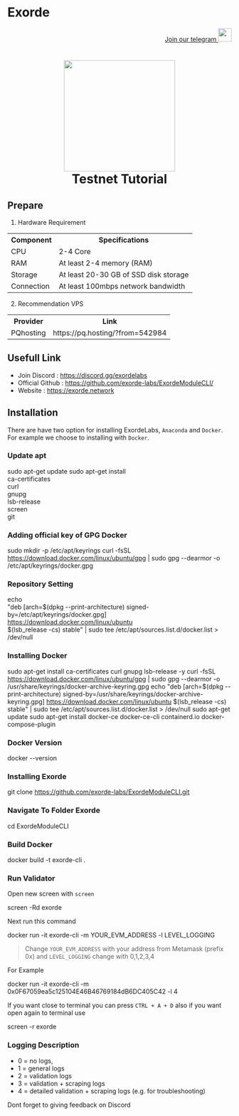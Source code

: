 # Exorde
<p style="font-size:14px" align="right">
<a href="https://t.me/B_FARS" target="_blank">Join our telegram <img src="https://user-images.githubusercontent.com/50621007/183283867-56b4d69f-bc6e-4939-b00a-72aa019d1aea.png" width="30"/></a>
</p>

<h1 align=center><img src="https://uploads-ssl.webflow.com/60aec7ee1888490c4031cbcd/62028bb11f77dff6ed7db9fc_landscape-logo-white.svg" width="250"><br>Testnet Tutorial</h1>

## Prepare
1. Hardware Requirement
  <table>
    <tr>
      <th>Component
      <th>Specifications
    </tr>
    <tr>
      <td>CPU 
      <td> 2-4 Core
    </tr>
    <tr>
      <td>RAM 
      <td>At least 2-4 memory (RAM)
    </tr>
    <tr>
      <td>Storage
      <td>At least 20-30 GB of SSD disk storage
    </tr>
    <tr>
      <td>Connection
      <td>At least 100mbps network bandwidth
    </tr>
  </table>
  
 2. Recommendation VPS
<table>
    <tr>
      <th>Provider
      <th>Link
    <tr>
      <td>PQhosting 
      <td>https://pq.hosting/?from=542984</td>
</table>

## Usefull Link
- Join Discord : https://discord.gg/exordelabs <br>
- Official Github : https://github.com/exorde-labs/ExordeModuleCLI/ <br>
- Website : https://exorde.network

## Installation
There are have two option for installing ExordeLabs, ``Anaconda`` and ``Docker``. For example we choose to installing with ``Docker``.

### Update apt

sudo apt-get update
sudo apt-get install \
    ca-certificates \
    curl \
    gnupg \
    lsb-release \
    screen \
    git


### Adding official key of GPG Docker

sudo mkdir -p /etc/apt/keyrings
curl -fsSL https://download.docker.com/linux/ubuntu/gpg | sudo gpg --dearmor -o /etc/apt/keyrings/docker.gpg


### Repository Setting


echo \
  "deb [arch=$(dpkg --print-architecture) signed-by=/etc/apt/keyrings/docker.gpg] https://download.docker.com/linux/ubuntu \
  $(lsb_release -cs) stable" | sudo tee /etc/apt/sources.list.d/docker.list > /dev/null


### Installing Docker


sudo apt-get install ca-certificates curl gnupg lsb-release -y
curl -fsSL https://download.docker.com/linux/ubuntu/gpg | sudo gpg --dearmor -o /usr/share/keyrings/docker-archive-keyring.gpg
echo "deb [arch=$(dpkg --print-architecture) signed-by=/usr/share/keyrings/docker-archive-keyring.gpg] https://download.docker.com/linux/ubuntu $(lsb_release -cs) stable" | sudo tee /etc/apt/sources.list.d/docker.list > /dev/null
sudo apt-get update
sudo apt-get install docker-ce docker-ce-cli containerd.io docker-compose-plugin


### Docker Version


docker --version


### Installing Exorde


git clone https://github.com/exorde-labs/ExordeModuleCLI.git


### Navigate To Folder Exorde


cd ExordeModuleCLI


### Build Docker


docker build -t exorde-cli . 


### Run Validator
Open new screen with ``screen``


screen -Rd exorde

Next run this command


docker run -it exorde-cli -m YOUR_EVM_ADDRESS -l LEVEL_LOGGING

> Change ``YOUR_EVM_ADDRESS`` with your address from Metamask (prefix 0x) and ``LEVEL_LOGGING`` change with 0,1,2,3,4 

For Example


docker run -it exorde-cli -m 0x0F67059ea5c125104E46B46769184dB6DC405C42 -l 4

If you want close to terminal you can press ``CTRL + A + D`` also if you want open again to terminal use 


screen -r exorde


### Logging Description

- 0 = no logs,
- 1 = general logs
- 2 = validation logs
- 3 = validation + scraping logs
- 4 = detailed validation + scraping logs (e.g. for troubleshooting)

Dont forget to giving feedback on Discord
